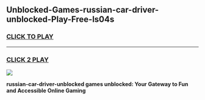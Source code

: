 
## Unblocked-Games-russian-car-driver-unblocked-Play-Free-ls04s
<h3>
<a href="https://premium76.site?title=russian-car-driver-unblocked&ref=18A1">CLICK TO PLAY</a></h3>
<hr>

<h3>
<a href="https://premium76.site?title=russian-car-driver-unblocked&ref=18A1">CLICK 2 PLAY</a>
  
</h3>

<a href="https://premium76.site?title=russian-car-driver-unblocked&ref=18A1"><img src="https://clearcache.store/games.png"></a>


**russian-car-driver-unblocked games unblocked: Your Gateway to Fun and Accessible Online Gaming**
